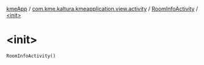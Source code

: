 [kmeApp](../../index.md) / [com.kme.kaltura.kmeapplication.view.activity](../index.md) / [RoomInfoActivity](index.md) / [&lt;init&gt;](./-init-.md)

# &lt;init&gt;

`RoomInfoActivity()`